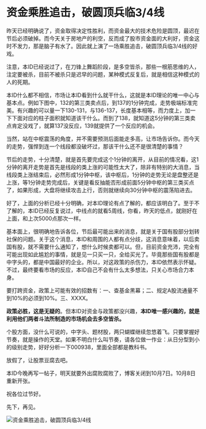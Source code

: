 资金乘胜追击，破圆顶兵临3/4线
====



昨天已经明确说了，资金取得决定性胜利，而资金最大的技术危险是圆顶，最迟在节后必须破掉。而今天关于房地产的利空，反而成了股市资金面的大利好，资金这时不发力，那是脑子有水了。因此就上演了一场乘胜追击，破圆顶兵临3/4线的好戏。

注意，本ID已经说过了，在刀锋上舞蹈阶段，是多空皆杀，那些一根筋思维的人，注定要被杀，目前不被杀只是迟早的问题，某种模式反复后，就是相信这种模式的人的死期。

本ID什么都不相信，市场让本ID看到什么就干什么，这就是本ID理论的唯一中心与基本点。例如下图中，132的第三类卖点后，到137的1分钟完成，走势极端标准完美。有兴趣的可以量一下130-131，与136-137，长度基本相等，而力度上，加一下下面对应的柱子面积就知道该干什么。而到了138，就知道这5分钟的第三类卖点肯定没戏了，就算137没反应，139就提供了一个反应的机会。

当然，站在中枢震荡的角度，并不需要预测后面能走多高，让市场告诉你。而今天的走势，强悍到连一个线段都没破坏过，那该干什么还不是很清楚的事情？

节后的走势，十分清楚，就是首先要完成这个1分钟的离开，从目前的情况看，这1分钟的离开走势是首先是线段的类上涨的可能性太大了，除非有特别的大消息，当线段类上涨结束后，必然形成1分钟中枢，该中枢后，1分钟的走势无论是盘整还是上涨，等1分钟走势完成后，关键是看反抽能否形成前面5分钟中枢的第三类买点了，如果形成，大盘将继续攻击上行，否则就继续向30分钟中枢的震荡陷进去。

好了，上面的分析已经十分明确，对本ID理论有点了解的，都应该明白了。至于不了解的，本ID已经反复说过，中线点的就看5周线，你看，昨天的低点，就刚好在上面，和上次5000点那次一样。

基本面上，很明确地告诉各位，节后最可能出来的消息，就是关于国有股部分划转社保的问题。关于这个消息，本ID和周围的人都有点分歧，这消息意味着，以后卖国有股，就不需要什么通知了，想什么时候卖都可以。但，目前资金充沛，完全有可能出现如此尴尬的事情，就是见一只买一只，全给买光了。毕竟那些国有股都是中字头的，都是中国最好的企业。所以，对这政策的杀伤力，本ID依然表示怀疑。不过，最终要看市场的反应，本ID自己不会有什么太多想法，只关心市场合力本身。

要打跨资金，政策上可能有效的招数有：一、查基金黑幕；二、规定A股流通量不到10%的必须到10%。三、XXXX。

**政策必胜，这是无疑的**。但本ID对资金与政策都没兴趣，**本ID唯一感兴趣的，就是利用他们两者斗法所制造的市场机会去多空皆杀。**

个股方面，没什么可说的，中字头、题材股，两只蝴蝶继续忽悠着飞。只要掌握好节奏，就是操作的天堂。如果不明白什么叫节奏，请各位做一作业：从日分型到小的级别走势，好好分析一下000938，里面全部都是教科书。

放假了，让股票豆腐去吧。

本ID今晚再写一帖子，明天就要外出腐败腐败了，博客关闭到10月7日。10月8日重新开张。

祝各位过节好。

先下，再见。

![资金乘胜追击，破圆顶兵临3/4线](http://simg.sinajs.cn/blog7style/images/common/sg_trans.gif)
